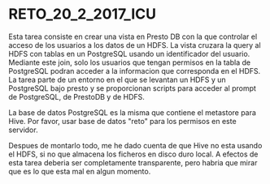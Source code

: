 # RETO_20_2_2017_ICU

Esta tarea consiste en crear una vista en Presto DB con la que controlar el acceso de los usuarios a los datos de un HDFS. La vista cruzara la query al HDFS con tablas en un PostgreSQL usando un identificador del usuario. Mediante este join, solo los usuarios que tengan permisos en la tabla de PostgreSQL podran acceder a la informacion que corresponda en el HDFS. La tarea parte de un entorno en el que se levantan un HDFS y un PostgreSQL bajo presto y se proporcionan scripts para acceder al prompt de PostgreSQL, de PrestoDB y de HDFS.

La base de datos PostgreSQL es la misma que contiene el metastore para Hive. Por favor, usar base de datos "reto" para los permisos en este servidor.

Despues de montarlo todo, me he dado cuenta de que Hive no esta usando el HDFS, si no que almacena los ficheros en disco duro local. A efectos de esta tarea deberia ser completamente transparente, pero habria que mirar que es lo que esta mal en algun momento.
